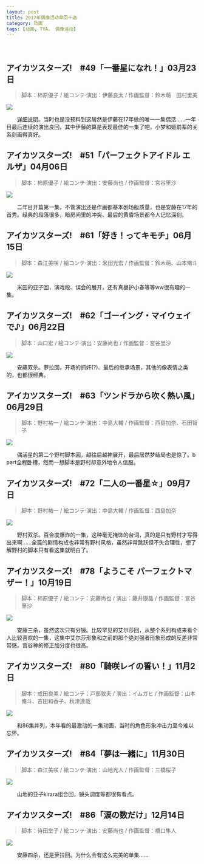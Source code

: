 ```yaml
---
layout: post
title: 2017年偶像活动单回十选
category: 动画
tags: [动画, TVA， 偶像活动]
---
```


　　

## アイカツスターズ!　#49「一番星になれ！」03月23日
> 脚本：柿原優子 / 絵コンテ·演出：伊藤良太 / 作画監督：鈴木萌　田村里美

![](https://ws1.sinaimg.cn/mw690/97de980agy1fn8xt66qh7j20rs0fmwfm.jpg)

　　[详细说明](https://weibo.com/ttarticle/p/show?id=2309404088903781988610)。当时也是没预料到这居然是伊藤在17年做的唯一一集偶活……一年目最后连续的演出良回，其中伊藤的算是表现最佳的一集了吧，小梦和姬前辈的关系刻画得真好。

## アイカツスターズ!　#51「パーフェクトアイドル エルザ」04月06日
> 脚本：柿原優子 / 絵コンテ·演出：安藤尚也 / 作画監督：宮谷里沙

![](https://ws1.sinaimg.cn/mw690/97de980aly1fn8y07s92wj20zk0k00w2.jpg)

　　二年目开篇第一集，不管演出还是作画都基本剧场版质量，也是安藤在17年的首秀。经典的段落很多，暗房间里的冲突、最后的黄昏场景都令人记忆深刻。

## アイカツスターズ!　#61「好き！ってキモチ」06月15日 
> 脚本：森江美咲 / 絵コンテ·演出：米田光宏 / 作画監督：鈴木萌、山本脩斗

![](https://ws1.sinaimg.cn/mw690/97de980aly1fn8y6lnotdj20sg0g0762.jpg)

　　米田的亚子回，演戏段、误会的展开，还有真昼护小春等等ww很有趣的一集。

## アイカツスターズ!　#62「ゴーイング・マイウェイで♪」06月22日
> 脚本：山口宏 / 絵コンテ·演出：安藤尚也 / 作画監督：宮谷里沙

![](https://ws1.sinaimg.cn/mw690/97de980aly1fn8ycmdxa9j21400migpe.jpg)

　　安藤双杀。萝拉回，开场的抓奸(?)、最后的继承场景，其他的像表情之类的，也都很经典。

## アイカツスターズ!　#63「ツンドラから吹く熱い風」06月29日
> 脚本：野村祐一 / 絵コンテ·演出：中島大輔 / 作画監督：西島加奈、石田智子

![](https://ws1.sinaimg.cn/mw690/97de980aly1fn8yqpcs35j21hc0u077o.jpg)

　　偶活星的第二个野村脚本回，越往后越神展开，最后居然梦结局也是惊了。b part全程卧槽，然而一想脚本是野村却意外地令人信服。

## アイカツスターズ!　#72「二人の一番星☆」09月7日 
> 脚本：野村祐一 / 絵コンテ·演出：中島大輔 / 作画監督：西島加奈

![](https://ws1.sinaimg.cn/mw690/97de980aly1fn8ywowho5j20zk0k0tav.jpg)

　　野村双杀。百合度爆炸的一集，这种毫无掩饰的台词，真的是只有野村才写得出来啊……全篇的剧情构成也非常有野村风格，虽然非常跳跃但不失合理性，想了解野村的脚本只有看这集就明白了。

## アイカツスターズ!　#78「ようこそ パーフェクトマザー！」10月19日
> 脚本：柿原優子 / 絵コンテ：安藤尚也 / 演出：藤井康晶 / 作画監督：宮谷里沙

![](https://ws1.sinaimg.cn/mw690/97de980aly1fn8z04vz0mj20zk0k0adw.jpg)

　　安藤三杀，虽然这次只有分镜。比较罕见的艾尔莎回，从整个系列构成来看个人比较喜欢的一集，这集中艾尔莎形象和之前的那个绝对强者形象形成的反差非常带感。宫谷神的修正加分度也很高。

## アイカツスターズ!　#80「騎咲レイの誓い！」11月2日
> 脚本：成田良美 / 絵コンテ：戸部敦夫 / 演出：イムガヒ / 作画監督：山本脩斗、吉田和香子、秋津達哉

![](https://ws1.sinaimg.cn/mw690/97de980aly1fn8z49t06ij20zk0k0whk.jpg)

　　和86集并列，本年看的最激动的一集动画，当时的角色形象冲击力至今难以忘怀。

## アイカツスターズ!　#84「夢は一緒に」11月30日
> 脚本：森江美咲 / 絵コンテ·演出：山地光人 / 作画監督：三橋桜子

![](https://ws1.sinaimg.cn/mw690/97de980aly1fn8z7egisoj20zk0k042t.jpg)

　　山地的亚子kirara组合回，镜头调度等都很有看点。

## アイカツスターズ!　#86「涙の数だけ」12月14日
> 脚本：待田堂子 / 絵コンテ·演出：安藤尚也 / 作画監督：橋口隼人

![](https://ws1.sinaimg.cn/mw690/97de980aly1fn8zg8jvpsj20zk0k00vv.jpg)

　　安藤四杀，还是萝拉回。为什么会有这么完美的单集……